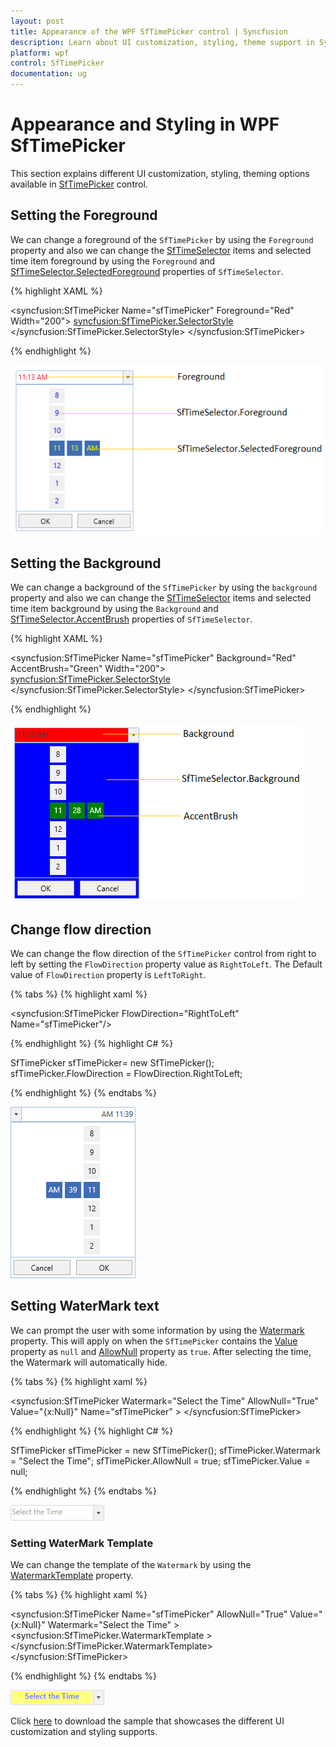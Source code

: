 ```yaml
---
layout: post
title: Appearance of the WPF SfTimePicker control | Syncfusion
description: Learn about UI customization, styling, theme support in Syncfusion WPF SfTimePicker control and more details about the control features.
platform: wpf
control: SfTimePicker
documentation: ug
---
```


# Appearance and Styling in WPF SfTimePicker

This section explains different UI customization, styling, theming options available in [SfTimePicker](https://help.syncfusion.com/cr/wpf/Syncfusion.SfInput.Wpf~Syncfusion.Windows.Controls.Input.SfTimePicker.html) control.

## Setting the Foreground

We can change a foreground of the `SfTimePicker` by using the `Foreground` property and also we can change the [SfTimeSelector](https://help.syncfusion.com/cr/wpf/Syncfusion.SfInput.Wpf~Syncfusion.Windows.Controls.Input.SfTimeSelector.html) items and selected time item foreground by using the `Foreground` and [SfTimeSelector.SelectedForeground](https://help.syncfusion.com/cr/wpf/Syncfusion.SfInput.Wpf~Syncfusion.Windows.Controls.Input.SfTimeSelector~SelectedForeground.html) properties of `SfTimeSelector`.

{% highlight XAML %}

<syncfusion:SfTimePicker Name="sfTimePicker"
                         Foreground="Red"
                         Width="200">
    <syncfusion:SfTimePicker.SelectorStyle>
        <Style TargetType="syncfusion:SfTimeSelector">
            <Setter Property="Foreground" Value="Blue"/>
            <Setter Property="SelectedForeground" Value="Yellow"/>
        </Style>
    </syncfusion:SfTimePicker.SelectorStyle>
</syncfusion:SfTimePicker>

{% endhighlight  %}

![SfTimePicker with various foreground](Features_images/Foreground.png)

## Setting the Background

We can change a background of the `SfTimePicker` by using the `background` property and also we can change the [SfTimeSelector](https://help.syncfusion.com/cr/wpf/Syncfusion.SfInput.Wpf~Syncfusion.Windows.Controls.Input.SfTimeSelector.html) items and selected time item background by using the `Background` and [SfTimeSelector.AccentBrush](https://help.syncfusion.com/cr/wpf/Syncfusion.SfInput.Wpf~Syncfusion.Windows.Controls.Input.SfTimePicker~AccentBrush.html) properties of `SfTimeSelector`.

{% highlight XAML %}

<syncfusion:SfTimePicker Name="sfTimePicker"
                         Background="Red"
                         AccentBrush="Green"
                 Width="200">
    <syncfusion:SfTimePicker.SelectorStyle>
        <Style TargetType="syncfusion:SfTimeSelector">
            <Setter Property="Background" Value="Blue"/>
        </Style>
    </syncfusion:SfTimePicker.SelectorStyle>
</syncfusion:SfTimePicker>

{% endhighlight  %}

![SfTimePicker with various background](Features_images/Background.png)

## Change flow direction

We can change the flow direction of the `SfTimePicker` control from right to left by setting the `FlowDirection` property value as `RightToLeft`. The Default value of `FlowDirection` property is `LeftToRight`.

{% tabs %}
{% highlight xaml %}

<syncfusion:SfTimePicker FlowDirection="RightToLeft" Name="sfTimePicker"/>

{% endhighlight %}
{% highlight C# %}

SfTimePicker sfTimePicker= new SfTimePicker();
sfTimePicker.FlowDirection = FlowDirection.RightToLeft;

{% endhighlight %}
{% endtabs %}

![SfTimePicker with RightToLeft flow direction](Features_images/Appearance-flowdirection.png)

## Setting WaterMark text

We can prompt the user with some information by using the [Watermark](https://help.syncfusion.com/cr/wpf/Syncfusion.SfInput.Wpf~Syncfusion.Windows.Controls.Input.SfTimePicker~Watermark.html) property. This will apply on when the `SfTimePicker` contains the [Value](https://help.syncfusion.com/cr/wpf/Syncfusion.SfInput.Wpf~Syncfusion.Windows.Controls.Input.SfTimePicker~Value.html) property as `null` and [AllowNull](https://help.syncfusion.com/cr/wpf/Syncfusion.SfInput.Wpf~Syncfusion.Windows.Controls.Input.SfTimePicker~AllowNull.html) property as `true`.  After selecting the time, the Watermark will automatically hide.

{% tabs %}
{% highlight xaml %}

<syncfusion:SfTimePicker Watermark="Select the Time"
                         AllowNull="True"  
                         Value="{x:Null}"
                         Name="sfTimePicker" >
</syncfusion:SfTimePicker>

{% endhighlight %}
{% highlight C# %}

SfTimePicker sfTimePicker = new SfTimePicker();
sfTimePicker.Watermark = "Select the Time";
sfTimePicker.AllowNull = true;
sfTimePicker.Value = null;

{% endhighlight %}
{% endtabs %}

![SfTimePicker with watermark text](Features_images/Watermark.png)

### Setting WaterMark Template

We can change the template of the `Watermark` by using the [WatermarkTemplate](https://help.syncfusion.com/cr/wpf/Syncfusion.SfInput.Wpf~Syncfusion.Windows.Controls.Input.SfTimePicker~WatermarkTemplate.html) property.

{% tabs %}
{% highlight xaml %}

<syncfusion:SfTimePicker Name="sfTimePicker" 
                         AllowNull="True" 
                         Value="{x:Null}" 
                         Watermark="Select the Time" >
    <syncfusion:SfTimePicker.WatermarkTemplate >
        <DataTemplate>
            <Border Background="Yellow">
                <TextBlock Foreground="Blue"
                           FontWeight="Bold"  
                           Text="{Binding}" 
                           TextAlignment="Center"/>
            </Border>
        </DataTemplate>
    </syncfusion:SfTimePicker.WatermarkTemplate>
</syncfusion:SfTimePicker>

{% endhighlight %}
{% endtabs %}

![SfTimePicker with watermarktemplate](Features_images/WatermarkTemplate.png)

Click [here](https://github.com/SyncfusionExamples/wpf-time-picker-examples/tree/master/Samples/Apperance) to download the sample that showcases the different UI customization and styling supports.